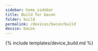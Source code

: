 ```yaml
---
sidebar: home_sidebar
title: Build for bacon
folder: build
permalink: /devices/bacon/build
device: bacon
---
```

{% include templates/device_build.md %}
